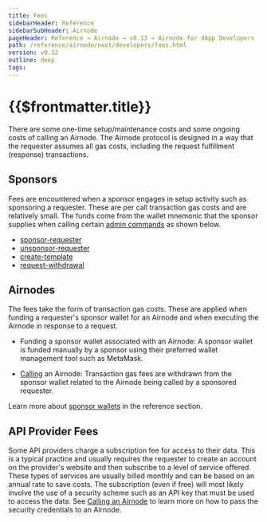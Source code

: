```yaml
---
title: Fees
sidebarHeader: Reference
sidebarSubHeader: Airnode
pageHeader: Reference → Airnode → v0.13 → Airnode for dApp Developers
path: /reference/airnode/next/developers/fees.html
version: v0.12
outline: deep
tags:
---
```


<VersionWarning/>

<PageHeader/>

<SearchHighlight/>

<FlexStartTag/>

# {{$frontmatter.title}}

There are some one-time setup/maintenance costs and some ongoing costs of
calling an Airnode. The Airnode protocol is designed in a way that the requester
assumes all gas costs, including the request fulfillment (response)
transactions.

## Sponsors

Fees are encountered when a sponsor engages in setup activity such as sponsoring
a requester. These are per call transaction gas costs and are relatively small.
The funds come from the wallet mnemonic that the sponsor supplies when calling
certain [admin commands](/reference/airnode/next/packages/admin-cli.md) as shown
below.

- [sponsor-requester](/reference/airnode/next/packages/admin-cli.md#sponsor-requester)
- [unsponsor-requester](/reference/airnode/next/packages/admin-cli.md#unsponsor-requester)
- [create-template](/reference/airnode/next/packages/admin-cli.md#create-template)
- [request-withdrawal](/reference/airnode/next/packages/admin-cli.md#request-withdrawal)

## Airnodes

The fees take the form of transaction gas costs. These are applied when funding
a requester's sponsor wallet for an Airnode and when executing the Airnode in
response to a request.

- Funding a sponsor wallet associated with an Airnode: A sponsor wallet is
  funded manually by a sponsor using their preferred wallet management tool such
  as MetaMask.

- [Calling](/reference/airnode/next/developers/index.md) an Airnode: Transaction
  gas fees are withdrawn from the sponsor wallet related to the Airnode being
  called by a sponsored requester.

<SponsorWalletWarning/>

Learn more about [sponsor wallets](/reference/airnode/next/concepts/sponsor.md)
in the reference section.

## API Provider Fees

Some API providers charge a subscription fee for access to their data. This is a
typical practice and usually requires the requester to create an account on the
provider's website and then subscribe to a level of service offered. These types
of services are usually billed monthly and can be based on an annual rate to
save costs. The subscription (even if free) will most likely involve the use of
a security scheme such as an API key that must be used to access the data. See
[Calling an Airnode](/reference/airnode/next/developers/index.md) to learn more
on how to pass the security credentials to an Airnode.

<FlexEndTag/>
